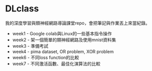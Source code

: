 DLclass
=====

我的深度學習與類神經網路導論課堂repo，會把筆記與作業丟上來當紀錄。

* week1 - Google colab與Linux的一些基本指令操作
* week2 - 架一個簡單的類神經網路及使用mnist資料集
* week3 - 準備考試
* week4 - pima dataset, OR problem, XOR problem
* week6 - 不同loss function的比較
* week7 - 不同激活函數、最佳化演算法的比較

